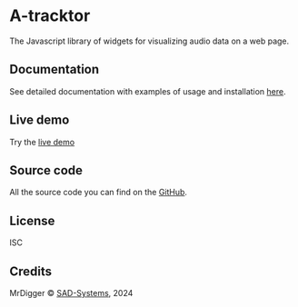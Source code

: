# A-tracktor

The Javascript library of widgets for visualizing audio data on a web page.

## Documentation

See detailed documentation with examples of usage and installation
[here](https://examples.sadspace.ru/a-tracktor/docs/).

## Live demo

Try the [live demo](https://examples.sadspace.ru/a-tracktor)

## Source code

All the source code you can find on the
[GitHub](https://github.com/sad-systems/a-tracktor).

## License

ISC

## Credits

  MrDigger © [SAD-Systems](https://sad-systems.github.io), 2024
